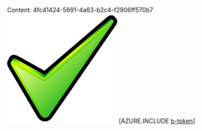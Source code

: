 Content: 4fc41424-5691-4a63-b2c4-f2906ff570b7![image](22419273-938a-4670-a793-2805f98b9cc4.png)
[AZURE.INCLUDE [b-token](8fbfd099-342e-41e2-930b-fcb3e912e252.md)]

